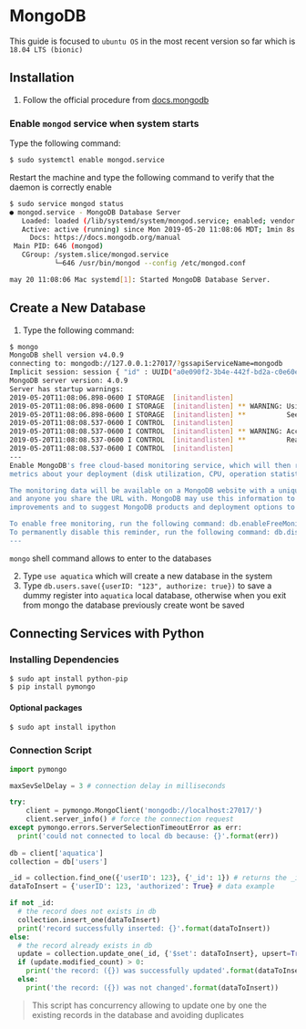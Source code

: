 # MongoDB

This guide is focused to `ubuntu OS` in the most recent version so far which is `18.04 LTS (bionic)`

## Installation

1.  Follow the official procedure from [docs.mongodb](https://docs.mongodb.com/manual/tutorial/install-mongodb-on-ubuntu)


### Enable `mongod` service when system starts

Type the following command:

```bash
$ sudo systemctl enable mongod.service
```

Restart the machine and type the following command to verify that the daemon is correctly enable

```bash
$ sudo service mongod status
● mongod.service - MongoDB Database Server
   Loaded: loaded (/lib/systemd/system/mongod.service; enabled; vendor preset: enabled)
   Active: active (running) since Mon 2019-05-20 11:08:06 MDT; 1min 8s ago
     Docs: https://docs.mongodb.org/manual
 Main PID: 646 (mongod)
   CGroup: /system.slice/mongod.service
           └─646 /usr/bin/mongod --config /etc/mongod.conf

may 20 11:08:06 Mac systemd[1]: Started MongoDB Database Server.
```

## Create a New Database

1. Type the following command:

```bash
$ mongo
MongoDB shell version v4.0.9
connecting to: mongodb://127.0.0.1:27017/?gssapiServiceName=mongodb
Implicit session: session { "id" : UUID("a0e090f2-3b4e-442f-bd2a-c0e60e4a22ae") }
MongoDB server version: 4.0.9
Server has startup warnings:
2019-05-20T11:08:06.898-0600 I STORAGE  [initandlisten]
2019-05-20T11:08:06.898-0600 I STORAGE  [initandlisten] ** WARNING: Using the XFS filesystem is strongly recommended with the WiredTiger storage engine
2019-05-20T11:08:06.898-0600 I STORAGE  [initandlisten] **          See http://dochub.mongodb.org/core/prodnotes-filesystem
2019-05-20T11:08:08.537-0600 I CONTROL  [initandlisten]
2019-05-20T11:08:08.537-0600 I CONTROL  [initandlisten] ** WARNING: Access control is not enabled for the database.
2019-05-20T11:08:08.537-0600 I CONTROL  [initandlisten] **          Read and write access to data and configuration is unrestricted.
2019-05-20T11:08:08.537-0600 I CONTROL  [initandlisten]
---
Enable MongoDB's free cloud-based monitoring service, which will then receive and display
metrics about your deployment (disk utilization, CPU, operation statistics, etc).

The monitoring data will be available on a MongoDB website with a unique URL accessible to you
and anyone you share the URL with. MongoDB may use this information to make product
improvements and to suggest MongoDB products and deployment options to you.

To enable free monitoring, run the following command: db.enableFreeMonitoring()
To permanently disable this reminder, run the following command: db.disableFreeMonitoring()
---
```

`mongo` shell command allows to enter to the databases

2. Type `use aquatica` which will create a new database in the system
3. Type `db.users.save({userID: "123", authorize: true})` to save a dummy register into `aquatica` local database, otherwise when you exit from mongo the database previously create wont be saved

## Connecting Services with Python

### Installing Dependencies

```bash
$ sudo apt install python-pip
$ pip install pymongo
```

#### Optional packages

```bash
$ sudo apt install ipython
```


### Connection Script

```python
import pymongo

maxSevSelDelay = 3 # connection delay in milliseconds

try:
    client = pymongo.MongoClient('mongodb://localhost:27017/')
    client.server_info() # force the connection request
except pymongo.errors.ServerSelectionTimeoutError as err:
  print('could not connected to local db because: {}'.format(err))
  
db = client['aquatica']
collection = db['users']

_id = collection.find_one({'userID': 123}, {'_id': 1}) # returns the _id (if any)
dataToInsert = {'userID': 123, 'authorized': True} # data example

if not _id:
  # the record does not exists in db
  collection.insert_one(dataToInsert)
  print('record successfully inserted: {}'.format(dataToInsert))
else:  
  # the record already exists in db
  update = collection.update_one(_id, {'$set': dataToInsert}, upsert=True)
  if (update.modified_count) > 0:
    print('the record: ({}) was successfully updated'.format(dataToInsert))
  else:
    print('the record: ({}) was not changed'.format(dataToInsert))

```

> This script has concurrency allowing to update one by one the existing records in the database and avoiding duplicates
